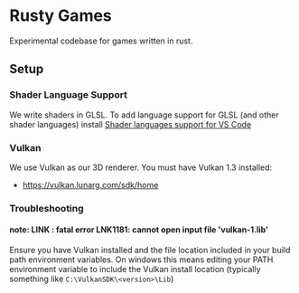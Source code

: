 # Rusty Games

Experimental codebase for games written in rust.

## Setup

### Shader Language Support

We write shaders in GLSL. To add language support for GLSL (and other shader languages) install [Shader languages support for VS Code](https://marketplace.visualstudio.com/items?itemName=slevesque.shader)

### Vulkan

We use Vulkan as our 3D renderer. You must have Vulkan 1.3 installed:

- https://vulkan.lunarg.com/sdk/home

### Troubleshooting

#### note: LINK : fatal error LNK1181: cannot open input file 'vulkan-1.lib'

Ensure you have Vulkan installed and the file location included in your build path environment variables. On windows this means editing your PATH environment variable to include the Vulkan install location (typically something like `C:\VulkanSDK\<version>\Lib`)
